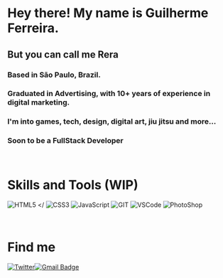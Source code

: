 # Hey there! My name is Guilherme Ferreira.
## But you can call me Rera

### Based in São Paulo, Brazil.
### Graduated in Advertising, with 10+ years of experience in digital marketing.
### I'm into games, tech, design, digital art, jiu jitsu and more...
### Soon to be a FullStack Developer

<br>

# Skills and Tools (WIP)

 <img src="https://img.shields.io/badge/HTML5-E34F26?style=for-the-badge&logo=html5&logoColor=white" alt="HTML5"> </ <img src="https://img.shields.io/badge/CSS3-1572B6?style=for-the-badge&logo=css3&logoColor=white" ALT="CSS3"> <img src="https://img.shields.io/badge/JavaScript-F7DF1E?style=for-the-badge&logo=javascript&logoColor=black" alt="JavaScript"> <img src="https://img.shields.io/badge/Git-F05032?style=for-the-badge&logo=git&logoColor=white" alt="GIT"> <img src="https://img.shields.io/badge/Visual_Studio_Code-0078D4?style=for-the-badge&logo=visual%20studio%20code&logoColor=white" alt="VSCode"> <img src="https://img.shields.io/badge/Adobe%20Photoshop-31A8FF?style=for-the-badge&logo=Adobe%20Photoshop&logoColor=black" alt="PhotoShop">

<br>

# Find me
[![Twitter](https://img.shields.io/twitter/url/https/twitter.com/cloudposse.svg?style=social&label=Follow%20%guilhermerera)](https://twitter.com/guilhermerera)[![Gmail Badge](https://img.shields.io/badge/-guilhermerera@gmail.com-f24f4f?style=flat-square&logo=Gmail&logoColor=white&link=mailto:guilhermerera@gmail.com)](mailto:guilhermerera@gmail.com)

<br>